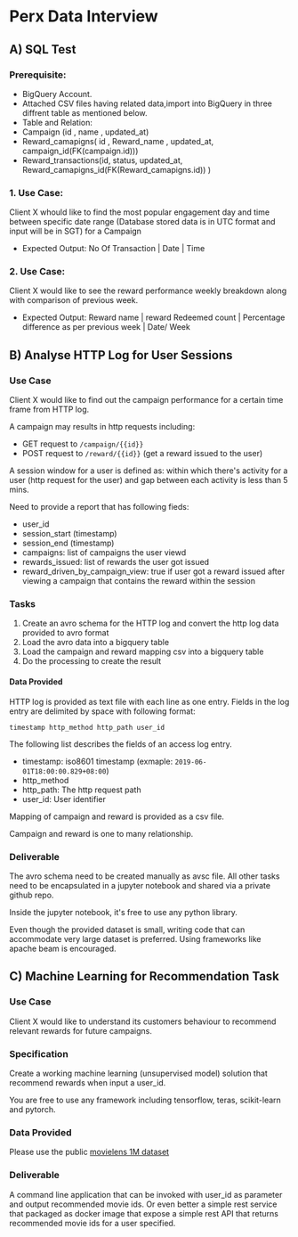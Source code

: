 # Perx Data Interview

## A) SQL Test

### Prerequisite:

* BigQuery Account.
* Attached CSV files having related data,import into BigQuery in three diffrent table as mentioned below.    
* Table and Relation:
 * Campaign (id , name , updated_at)
 * Reward_camapigns( id , Reward_name , updated_at, campaign_id(FK(campaign.id)))
 * Reward_transactions(id, status, updated_at, Reward_camapigns_id(FK(Reward_camapigns.id)) )

 ### 1. Use Case: 

  Client X whould like to find the most popular engagement day and time between specific date range (Database stored data is in UTC format and input will be in SGT) for a Campaign
 
   * Expected Output:
           No Of Transaction | Date | Time 

### 2. Use Case:
         
 Client X would like to see the reward performance weekly breakdown along with comparison of previous week.

   * Expected Output:
          Reward name | reward Redeemed count | Percentage difference as per previous week | Date/ Week 

## B) Analyse HTTP Log for User Sessions

### Use Case

Client X would like to find out the campaign performance for a certain time frame from HTTP log.

A campaign may results in http requests including:

* GET request to `/campaign/{{id}}`
* POST request to `/reward/{{id}}` (get a reward issued to the user)

A session window for a user is defined as: within which there's activity for a user (http request for the user) and gap between each activity is less than 5 mins.

Need to provide a report that has following fieds:

* user_id
* session_start (timestamp)
* session_end (timestamp)
* campaigns: list of campaigns the user viewd
* rewards_issued: list of rewards the user got issued
* reward_driven_by_campaign_view: true if user got a reward issued after viewing a campaign that contains the reward within the session

### Tasks

1. Create an avro schema for the HTTP log and convert the http log data provided to avro format
2. Load the avro data into a bigquery table
3. Load the campaign and reward mapping csv into a bigquery table
4. Do the processing to create the result

#### Data Provided

HTTP log is provided as text file with each line as one entry. Fields in the log entry are delimited by space with following format:

```
timestamp http_method http_path user_id
```

The following list describes the fields of an access log entry.

* timestamp: iso8601 timestamp (exmaple: `2019-06-01T18:00:00.829+08:00`)
* http_method
* http_path: The http request path
* user_id: User identifier

Mapping of campaign and reward is provided as a csv file.

Campaign and reward is one to many relationship.

### Deliverable

The avro schema need to be created manually as avsc file. All other tasks need to be encapsulated in a jupyter notebook and shared via a private github repo.

Inside the jupyter notebook, it's free to use any python library.

Even though the provided dataset is small, writing code that can accommodate very large dataset is preferred. Using frameworks like apache beam is encouraged.

## C) Machine Learning for Recommendation Task

### Use Case

Client X would like to understand its customers behaviour to recommend relevant rewards for future campaigns.

### Specification

Create a working machine learning (unsupervised model) solution that recommend rewards when input a user_id.

You are free to use any framework including tensorflow, teras, scikit-learn and pytorch.

### Data Provided

Please use the public [movielens 1M dataset](https://grouplens.org/datasets/movielens/1m)

### Deliverable

A command line application that can be invoked with user_id as parameter and output recommended movie ids. Or even better a simple rest service that packaged as docker image that expose a simple rest API that returns recommended movie ids for a user specified.
